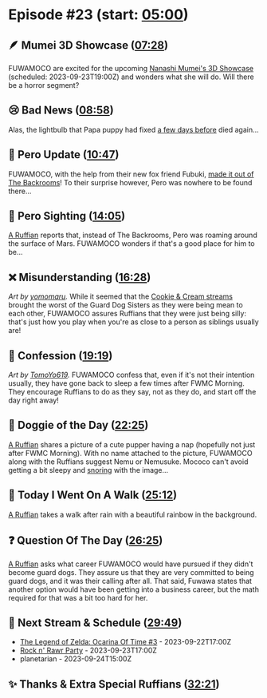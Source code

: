 # Episode #23 (start: [05:00](https://youtu.be/RDlng6GMJno?t=05m00s))

## 🪶 Mumei 3D Showcase ([07:28](https://youtu.be/RDlng6GMJno?t=07m28s))

FUWAMOCO are excited for the upcoming [Nanashi Mumei's 3D Showcase](https://youtu.be/HTgzc9_uAaY) (scheduled: 2023-09-23T19:00Z) and wonders what she will do. Will there be a horror segment?

## 😢 Bad News ([08:58](https://youtu.be/RDlng6GMJno?t=08m58s))

Alas, the lightbulb that Papa puppy had fixed [a few days before](https://youtu.be/_aK_6Wb05hY?t=9m54s) died again…

## 💜 Pero Update ([10:47](https://youtu.be/RDlng6GMJno?t=10m47s))

FUWAMOCO, with the help from their new fox friend Fubuki, [made it out of The Backrooms](https://youtu.be/WInHbCEsP8o)! To their surprise however, Pero was nowhere to be found there…

## 👀 Pero Sighting ([14:05](https://youtu.be/RDlng6GMJno?t=14m05s))

[A Ruffian](https://twitter.com/ittikorn_th/status/1702711089652527217) reports that, instead of The Backrooms, Pero was roaming around the surface of Mars. FUWAMOCO wonders if that's a good place for him to be…

## ❌ Misunderstanding ([16:28](https://youtu.be/RDlng6GMJno?t=16m28s))

*Art by [yomomaru](https://twitter.com/yomomaru_08/status/1694305602368045402).* While it seemed that the [Cookie & Cream streams](https://youtu.be/FDxOHaixvQw) brought the worst of the Guard Dog Sisters as they were being mean to each other, FUWAMOCO assures Ruffians that they were just being silly: that's just how you play when you're as close to a person as siblings usually are!

## 🙊 Confession ([19:19](https://youtu.be/RDlng6GMJno?t=19m19s))

*Art by [TomoYo619](https://twitter.com/TomoYo619/status/1704510744459415969).* FUWAMOCO confess that, even if it's not their intention usually, they have gone back to sleep a few times after FWMC Morning. They encourage Ruffians to do as they say, not as they do, and start off the day right away!

## 🐶 Doggie of the Day ([22:25](https://youtu.be/RDlng6GMJno?t=22m25s))

[A Ruffian](https://twitter.com/n_motoburger/status/1703795808972484932) shares a picture of a cute pupper having a nap (hopefully not just after FWMC Morning). With no name attached to the picture, FUWAMOCO along with the Ruffians suggest Nemu or Nemusuke. Mococo can't avoid getting a bit sleepy and [snoring](https://youtu.be/RDlng6GMJno?t=1448) with the image…

## 🚶 Today I Went On A Walk ([25:12](https://youtu.be/RDlng6GMJno?t=25m12s))

[A Ruffian](https://twitter.com/MGDphau/status/1704533606243479796) takes a walk after rain with a beautiful rainbow in the background.

## ❓ Question Of The Day ([26:25](https://youtu.be/RDlng6GMJno?t=26m25s))

[A Ruffian](https://twitter.com/darealhanz/status/1703470353563996506) asks what career FUWAMOCO would have pursued if they didn't become guard dogs. They assure us that they are very committed to being guard dogs, and it was their calling after all. That said, Fuwawa states that another option would have been getting into a business career, but the math required for that was a bit too hard for her.

## 📅 Next Stream & Schedule ([29:49](https://youtu.be/RDlng6GMJno?t=29m49s))

- [The Legend of Zelda: Ocarina Of Time #3](https://youtu.be/JXSTARay5yw) - 2023-09-22T17:00Z
- [Rock n' Rawr Party](https://youtu.be/DjiGIBKoDOo) - 2023-09-23T17:00Z
- planetarian - 2023-09-24T15:00Z

## ✨ Thanks & Extra Special Ruffians ([32:21](https://youtu.be/RDlng6GMJno?t=32m21s))
